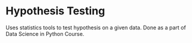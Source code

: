 # Hypothesis Testing

Uses statistics tools to test hypothesis on a given data.
Done as a part of Data Science in Python Course.
